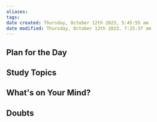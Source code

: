 ```yaml
---
aliases: 
tags: 
date created: Thursday, October 12th 2023, 5:45:55 am
date modified: Thursday, October 12th 2023, 7:25:37 am
---
```


## Plan for the Day

## Study Topics

## What's on Your Mind?

## Doubts